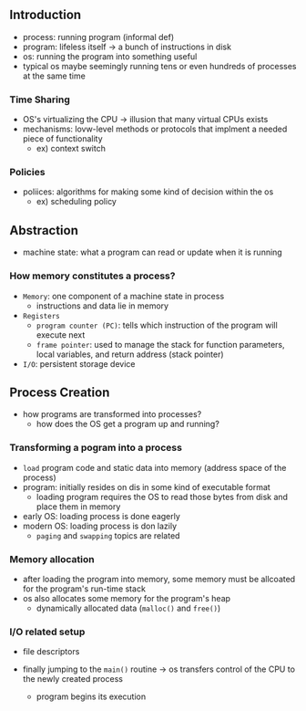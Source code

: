 ## Introduction

- process: running program (informal def)
- program: lifeless itself -> a bunch of instructions in disk
- os: running the program into something useful
- typical os maybe seemingly running tens or even hundreds of processes at the same time

### Time Sharing

- OS's virtualizing the CPU -> illusion that many virtual CPUs exists
- mechanisms: lovw-level methods or protocols that implment a needed piece of functionality
  - ex) context switch

### Policies

- poliices: algorithms for making some kind of decision within the os
  - ex) scheduling policy

## Abstraction

- machine state: what a program can read or update when it is running

### How memory constitutes a process?

- `Memory`: one component of a machine state in process
  - instructions and data lie in memory
- `Registers`
  - `program counter (PC)`: tells which instruction of the program will execute next
  - `frame pointer`: used to manage the stack for function parameters, local variables, and return address (stack pointer)
- `I/O`: persistent storage device

## Process Creation

- how programs are transformed into processes?
  - how does the OS get a program up and running?

### Transforming a pogram into a process

- `load` program code and static data into memory (address space of the process)
- program: initially resides on dis in some kind of executable format
  - loading program requires the OS to read those bytes from disk and place them in memory
- early OS: loading process is done eagerly
- modern OS: loading process is don lazily
  - `paging` and `swapping` topics are related

### Memory allocation

- after loading the program into memory, some memory must be allcoated for the program's run-time stack
- os also allocates some memory for the program's heap
  - dynamically allocated data (`malloc()` and `free()`)

### I/O related setup

- file descriptors

- finally jumping to the `main()` routine -> os transfers control of the CPU to the newly created process
  - program begins its execution
